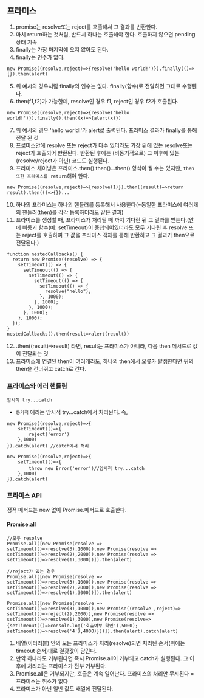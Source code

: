 ## 프라미스

1. promise는 resolve또는 reject를 호출해서 그 결과를 반환한다.
2. 마치 return하는 것처럼, 반드시 하나는 호출해야 한다. 호출하지 않으면 pending상태 지속
3. finally는 가장 마지막에 오지 않아도 된다.
4. finally는 인수가 없다.

```
new Promise((resolve,reject)=>{resolve('hello world!')}).finally(()=>{}).then(alert)
```

5. 위 예시의 경우처럼 finally의 인수는 없다. finally(함수)로 전달하면 그대로 수행된다.
6. then(f1,f2)가 가능한데, resolve인 경우 f1, reject인 경우 f2가 호출된다.

```
new Promise((resolve,reject)=>{resolve('hello world!')}).finally().then((x)=>{alert(x)})
```

7. 위 예시의 경우 'hello world!'가 alert로 출력된다. 프라미스 결과가 finally를 통해 전달 된 것
8. 프로미스안에 resolve 또는 reject가 다수 있더라도 가장 위에 있는 resolve또는 reject가 호출되어 반환된다. 반환된 후에는 (비동기적으로) 그 이후에 있는 (resolve/reject가 아닌) 코드도 실행된다.
9. 프라미스 체이닝은 프라미스.then().then()...then() 형식이 될 수는 있지만, `then 또한 프라미스를 return`해야 한다.

```
new Promise((resolve,reject)=>{resolve(1)}).then((result)=>return result).then(()=>{})...
```

10. 하나의 프라미스는 하나의 핸들러를 등록해서 사용한다(=동일한 프라미스에 여러개의 핸들러(then)를 각각 등록하더라도 같은 결과)
11. 프라미스를 생성할 때, 프라미스가 처리될 때 까지 기다린 뒤 그 결과를 받는다.(안에 비동기 함수(예: setTimeout)이 중첩되어있더라도 모두 기다린 후 resolve 또는 reject를 호출하여 그 값을 프라미스 객체를 통해 반환하고 그 결과가 then으로 전달된다.)

```
function nestedCallbacks() {
  return new Promise((resolve) => {
    setTimeout(() => {
      setTimeout(() => {
        setTimeout(() => {
          setTimeout(() => {
            setTimeout(() => {
              resolve("hello");
            }, 1000);
          }, 1000);
        }, 1000);
      }, 1000);
    }, 1000);
  });
}
nestedCallbacks().then(result=>alert(result))

```

12. .then((result)=>result) 라면, result는 프라미스가 아니라, 다음 then 메서드로 값이 전달되는 것
13. 프라미스에 연결된 then이 여러개라도, 하나의 then에서 오류가 발생한다면 뒤의 then을 건너뛰고 catch로 간다.

### 프라미스와 에러 핸들링

`암시적 try...catch`

- `동기적` 에러는 암시적 try...catch에서 처리된다. 즉,

```
new Promise((resolve,reject)=>{
    setTimeout(()=>{
        reject('error')
    },1000)
}).catch(alert) //catch에서 처리

new Promise((resolve,reject)=>{
    setTimeout(()=>{
        throw new Error('error')//암시적 try...catch
    },1000)
}).catch(alert)
```

### 프라미스 API

정적 메서드는 new 없이 Promise.메서드로 호출한다.

#### Promise.all

```
//모두 resolve
Promise.all([new Promise(resolve => setTimeout(()=>resolve(3),1000)),new Promise(resolve => setTimeout(()=>resolve(2),2000)),new Promise(resolve => setTimeout(()=>resolve(1),3000))]).then(alert)

//reject가 있는 경우
Promise.all([new Promise(resolve => setTimeout(()=>resolve(3),1000)),new Promise(resolve => setTimeout(()=>resolve(2),2000)),new Promise(resolve => setTimeout(()=>resolve(1),3000))]).then(alert)

Promise.all([new Promise(resolve => setTimeout(()=>resolve(3),1000)),new Promise((resolve ,reject)=> setTimeout(()=>reject(2),2000)),new Promise(resolve => setTimeout(()=>resolve(1),3000),new Promise(resolve=>{setTimeout(()=>console.log('호출여부 확인'),5000); setTimeout(()=>resolve('4'),4000)}))]).then(alert).catch(alert)
```

1. 배열(이터러블) 안의 모든 프라미스가 처리(resolve)되면 처리된 순서(위에는 timeout 순서)대로 결괏값이 담긴다.
2. 만약 하나라도 거부된다면 즉시 Promise.all이 거부되고 catch가 실행된다. 그 이후에 처리되는 프라미스가 전부 거부된다.
3. Promise.all은 거부되지만, 호출은 계속 일어난다. 프라미스의 처리만 무시된다 = 프라미스는 취소가 없다
4. 프라미스가 아닌 일반 값도 배열에 전달된다.

